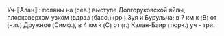---
---

Уч-⟦Алан⟧
: поляны на ⦅сев.⦆ выступе Долгоруковской яйлы, плосковерхом узком ⦅вдрз.⦆ ⦅басс.⦆ ⦅рр.⦆ Зуя и Бурульча; в 7 км к ⦅В⦆ от ⦅н.п.⦆ Дружное ⦅Симф.⦆, в 4 км к ⦅С⦆ от ⦅г.⦆ Калан-Баир ⦅тюрк.⦆ уч - три.
